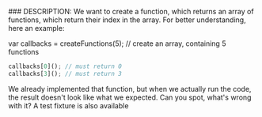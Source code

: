### DESCRIPTION:
We want to create a function, which returns an array of functions, which return their index in the array. For better understanding, here an example:

var callbacks = createFunctions(5); // create an array, containing 5 functions
```js
callbacks[0](); // must return 0
callbacks[3](); // must return 3
```
We already implemented that function, but when we actually run the code, the result doesn't look like what we expected. Can you spot, what's wrong with it? A test fixture is also available
